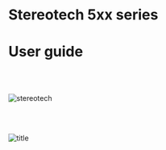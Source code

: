 # Stereotech 5xx series

# User guide

<br/><br/>

![stereotech](/docs/stereotech.jpg)

<br/><br/>

![title](/docs/ste520/main.jpg)
